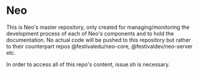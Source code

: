 # Neo

This is Neo's master repository, only created for managing/monitoring the development process of each of Neo's components and to hold the documentation. No actual code will be pushed to this repository but rather to their counterpart repos @festivaledu/neo-core, @festivaldev/neo-server etc.  
  
In order to access all of this repo's content, issue.sh is necessary.
